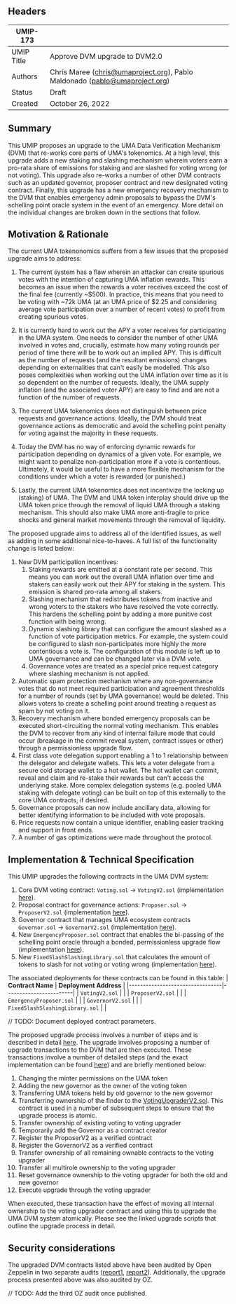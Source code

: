 ## Headers

| UMIP-173    |                                                                                            |
| ---------- | ------------------------------------------------------------------------------------------ |
| UMIP Title | Approve DVM upgrade to DVM2.0                                  |
| Authors    | Chris Maree (chris@umaproject.org), Pablo Maldonado (pablo@umaproject.org)       |
| Status     | Draft                                                                                     |
| Created    | October 26, 2022                                                                          |

## Summary

This UMIP proposes an upgrade to the UMA Data Verification Mechanism (DVM) that re-works core parts of UMA's tokenomics.
At a high level, this upgrade adds a new staking and slashing mechanism wherein voters earn a pro-rata share of emissions
 for staking and are slashed for voting wrong (or not voting). This upgrade also re-works a number of other DVM contracts
 such as an updated governor, proposer contract and new designated voting contract. Finally, this upgrade has a new
 emergency recovery mechanism to the DVM that enables emergency admin proposals to bypass the DVM's schelling point 
 oracle system in the event of an emergency. More detail on the individual changes are broken down in the sections that
 follow.

## Motivation & Rationale
The current UMA tokenonomics suffers from a few issues that the proposed upgrade aims to address: 

1. The current system has a flaw wherein an attacker can create spurious votes with the intention of capturing UMA inflation
rewards. This becomes an issue when the rewards a voter receives exceed the cost of the final fee (currently ~$500).
In practice, this means that you need to be voting with ~72k UMA (at an UMA price of $2.25 and considering average vote
participation over a number of recent votes) to profit from creating spurious votes.

2. It is currently hard to work out the APY a voter receives for participating in the UMA system. One needs to consider
the number of other UMA involved in votes and, crucially, estimate how many voting rounds per period of time there will be
to work out an implied APY. This is difficult as the number of requests (and the resultant emissions) changes depending
on externalities that can't easily be modelled. This also poses complexities when working out the UMA inflation over time as
it is so dependent on the number of requests. Ideally, the UMA supply inflation (and the associated voter APY) are easy
to find and are not a function of the number of requests. 

3. The current UMA tokenomics does not distinguish between price requests and governance actions. Ideally, the DVM
should treat governance actions as democratic and avoid the schelling point penalty for voting against the majority in these
requests.

4. Today the DVM has no way of enforcing dynamic rewards for participation depending on dynamics of a given vote.
For example, we might want to penalize non-participation more if a vote is contentious. Ultimately, it would be useful to
have a more flexible mechanism for the conditions under which a voter is rewarded (or punished.)

5. Lastly, the current UMA tokenomics does not incentivize the locking up (staking) of UMA. The DVM and UMA token interplay
should drive up the UMA token price through the removal of liquid UMA through a staking mechanism. This should also make
UMA more anti-fragile to price shocks and general market movements through the removal of liquidity.

The proposed upgrade aims to address all of the identified issues, as well as adding in some additional nice-to-haves. A
full list of the functionality change is listed below:

1. New DVM participation incentives:
    1. Staking rewards are emitted at a constant rate per second. This means you can work out the overall UMA inflation over time and stakers can easily work out their APY for staking in the system. This emission is shared pro-rata among all stakers.
    2. Slashing mechanism that redistributes tokens from inactive and wrong voters to the stakers who have resolved the vote correctly. This hardens the schelling point by adding a more punitive cost function with being wrong.
    3. Dynamic slashing library that can configure the amount slashed as a function of vote participation metrics. For example, the system could be configured to slash non-participates more highly the more contentious a vote is. The configuration of this module is left up to UMA governance and can be changed later via a DVM vote.
    4. Governance votes are treated as a special price request category where slashing mechanism is not applied.
2. Automatic spam protection mechanism where any non-governance votes that do not meet required participation and
agreement thresholds for a number of rounds (set by UMA governance) would be deleted. This allows voters to create a
schelling point around treating a request as spam by not voting on it.
3. Recovery mechanism where bonded emergency proposals can be executed short-circuiting the normal voting mechanism. This enables the DVM to recover from any kind of internal failure mode that could occur (breakage in the commit reveal system, contract issues or other) through a permissionless upgrade flow.
4. First class vote delegation support enabling a 1 to 1 relationship between the delegator and delegate wallets. This lets a voter delegate from a secure cold storage wallet to a hot wallet. The hot wallet can commit, reveal and claim and re-stake their rewards but can't access the underlying stake. More complex delegation systems (e.g. pooled UMA staking with delegate voting) can be built on top of this externally to the core UMA contracts, if desired.
5. Governance proposals can now include ancillary data, allowing for better identifying information to be included with vote proposals.
6. Price requests now contain a unique identifier, enabling easier tracking and support in front ends.
7. A number of gas optimizations were made throughout the protocol.

## Implementation & Technical Specification
This UMIP upgrades the following contracts in the UMA DVM system:
1. Core DVM voting contract: `Voting.sol` → `VotingV2.sol` (implementation [here](https://github.com/UMAprotocol/protocol/blob/3ad31b3aab3cf342f6a91dce54032fe0ee1b15c8/packages/core/contracts/data-verification-mechanism/implementation/VotingV2.sol)).
2. Proposal contract for governance actions: `Proposer.sol` → `ProposerV2.sol` (implementation [here](https://github.com/UMAprotocol/protocol/blob/3ad31b3aab3cf342f6a91dce54032fe0ee1b15c8/packages/core/contracts/data-verification-mechanism/implementation/ProposerV2.sol)).
3. Governor contract that manages UMA ecosystem contracts `Governor.sol` → `GovernorV2.sol` (implementation [here](https://github.com/UMAprotocol/protocol/blob/3ad31b3aab3cf342f6a91dce54032fe0ee1b15c8/packages/core/contracts/data-verification-mechanism/implementation/GovernorV2.sol)).
4. New `EmergencyProposer.sol` contract that enables the bi-passing of the schelling point oracle through a bonded, permissionless upgrade flow (implementation [here](https://github.com/UMAprotocol/protocol/blob/3ad31b3aab3cf342f6a91dce54032fe0ee1b15c8/packages/core/contracts/data-verification-mechanism/implementation/EmergencyProposer.sol)).
5. New `FixedSlashSlashingLibrary.sol` that calculates the amount of tokens to slash for not voting or voting wrong (implementation [here](https://github.com/UMAprotocol/protocol/blob/3ad31b3aab3cf342f6a91dce54032fe0ee1b15c8/packages/core/contracts/data-verification-mechanism/implementation/FixedSlashSlashingLibrary.sol)).

The associated deployments for these contracts can be found in this table:
| **Contract Name**               | **Deployment Address** |
|---------------------------------|------------------------|
| `VotingV2.sol`                  |                        |
| `ProposerV2.sol`                |                        |
| `EmergencyProposer.sol`         |                        |
| `GovernorV2.sol`                |                        |
| `FixedSlashSlashingLibrary.sol` |                        |

// TODO: Document deployed contract parameters.

The proposed upgrade process involves a number of steps and is described in detail [here](https://github.com/UMAprotocol/protocol/blob/master/packages/scripts/src/upgrade-tests/voting2/readme.md). The upgrade involves proposing a number of upgrade transactions to the DVM that are then executed. These transactions involve a number of detailed steps (and the exact implementation can be found [here](https://github.com/UMAprotocol/protocol/blob/master/packages/scripts/src/upgrade-tests/voting2/1_Propose.ts)) and are briefly mentioned below:
1. Changing the minter permissions on the UMA token
2. Adding the new governor as the owner of the voting token
3. Transferring UMA tokens held by old governor to the new governor
4. Transferring ownership of the finder to the [VotingUpgraderV2.sol](https://github.com/UMAprotocol/protocol/blob/master/packages/core/contracts/umip-helpers/VotingUpgraderV2.sol). This contract is used in a number of subsequent steps to ensure that the upgrade process is atomic.
5. Transfer ownership of existing voting to voting upgrader
6. Temporarily add the Governor as a contract creator
7. Register the ProposerV2 as a verified contract
8. Register the GovernorV2 as a verified contract
9. Transfer ownership of all remaining ownable contracts to the voting upgrader
10. Transfer all multirole ownership to the voting upgrader
11. Reset governance ownership to the voting upgrader for both the old and new governor
12. Execute upgrade through the voting upgrader


When executed, these transaction have the effect of moving all internal ownership to the voting upgrader contract and using this to upgrade the UMA DVM system atomically. Please see the linked upgrade scripts that outline the upgrade process in detail.





## Security considerations
The upgraded DVM contracts listed above have been audited by Open Zeppelin in two separate audits ([report1](https://blog.openzeppelin.com/uma-dvm-2-0-audit/), [report2](https://blog.openzeppelin.com/uma-dvm-2-0-incremental-audit/)). Additionally, the upgrade process presented above was also audited by OZ.

// TODO: Add the third OZ audit once published.